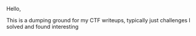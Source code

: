 Hello,

This is a dumping ground for my CTF writeups, typically just challenges I solved and found interesting
